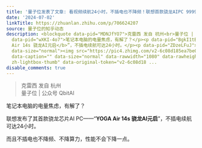 ```yaml
---
title: '量子位发表了文章: 看视频续航24小时，不插电也不降频！联想首款骁龙AIPC 9999开售'
date: '2024-07-02'
linkTitle: https://zhuanlan.zhihu.com/p/706624207
source: 量子位的知乎动态
description: <blockquote data-pid="MDNJfYO7">克雷西 发自 杭州<br>量子位 | 公众号 QbitAI</blockquote><p
  data-pid="wXKI-4o7">笔记本电脑的电量焦虑，有解了？</p><p data-pid="BgkI1tBv">联想发布了其首款骁龙芯片AI PC——“<b>YOGA
  Air 14s 骁龙AI元启</b>”，不插电续航可达24小时。</p><p data-pid="ZDzeLFuJ">而且不插电也不降频、不降算力，性能不会下降一点。</p><figure
  data-size="normal"><img src="https://pic4.zhimg.com/v2-6c08d185ea7be0f75042ac48b4146a1f.jpg"
  data-caption="" data-size="normal" data-rawwidth="1080" data-rawheight="685" class="origin_image
  zh-lightbox-thumb" data-original-token="v2-6c08d18 ...
disable_comments: true
---
```

<blockquote data-pid="MDNJfYO7">克雷西 发自 杭州<br>量子位 | 公众号 QbitAI</blockquote><p data-pid="wXKI-4o7">笔记本电脑的电量焦虑，有解了？</p><p data-pid="BgkI1tBv">联想发布了其首款骁龙芯片AI PC——“<b>YOGA Air 14s 骁龙AI元启</b>”，不插电续航可达24小时。</p><p data-pid="ZDzeLFuJ">而且不插电也不降频、不降算力，性能不会下降一点。</p><figure data-size="normal"><img src="https://pic4.zhimg.com/v2-6c08d185ea7be0f75042ac48b4146a1f.jpg" data-caption="" data-size="normal" data-rawwidth="1080" data-rawheight="685" class="origin_image zh-lightbox-thumb" data-original-token="v2-6c08d18 ...